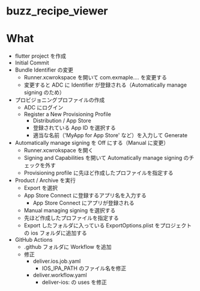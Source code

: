 # buzz_recipe_viewer

# What

- flutter project を作成
- Initial Commit
- Bundle Identifier の変更
  - Runner.xcwrokspace を開いて com.exmaple.... を変更する
  - 変更すると ADC に Identifier が登録される（Automatically manage signing のため）
- プロビジョニングプロファイルの作成
  - ADC にログイン
  - Register a New Provisioning Profile
    - Distribution / App Store
    - 登録されている App ID を選択する
    - 適当な名前（'MyApp for App Store' など）を入力して Generate
- Automatically manage signing を Off にする（Manual に変更）
  - Runner.xcwrokspace を開く
  - Signing and Capabilities を開いて Automatically manage signing のチェックを外す
  - Provisioning profile に先ほど作成したプロファイルを指定する
- Product / Archive を実行
  - Export を選択
  - App Store Connect に登録するアプリ名を入力する
    - App Store Connect にアプリが登録される
  - Manual managing signing を選択する
  - 先ほど作成したプロファイルを指定する
  - Export したフォルダに入っている ExportOptions.plist をプロジェクトの ios フォルダに追加する
- GitHub Actions
  - .github フォルダに Workflow を追加
  - 修正
    - deliver.ios.job.yaml
      - IOS_IPA_PATH のファイル名を修正
    - deliver.workflow.yaml
      - deliver-ios: の uses を修正
